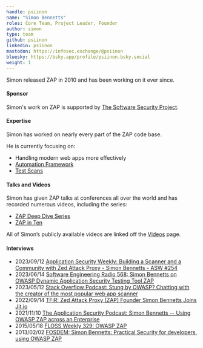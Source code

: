 ```yaml
---
handle: psiinon
name: "Simon Bennetts"
roles: Core Team, Project Leader, Founder
author: simon
type: team
github: psiinon
linkedin: psiinon
mastodon: https://infosec.exchange/@psiinon
bluesky: https://bsky.app/profile/psiinon.bsky.social
weight: 1
---
```

Simon released ZAP in 2010 and has been working on it ever since.

#### Sponsor

Simon's work on ZAP is supported by [The Software Security Project](https://softwaresecurityproject.org/).

#### Expertise

Simon has worked on nearly every part of the ZAP code base.

He is currently focusing on:

* Handling modern web apps more effectively
* [Automation Framework](/docs/automate/automation-framework/)
* [Test Scans](/docs/scans/)

#### Talks and Videos

Simon has given ZAP talks at conferences all over the world and has recorded numerous videos, including the series:

* [ZAP Deep Dive Series](/zap-deep-dive/)
* [ZAP in Ten](/zap-in-ten/)

All of Simon’s publicly available videos are linked off the [Videos](/videos/) page.

#### Interviews

* 2023/09/12 [Application Security Weekly: Building a Scanner and a Community with Zed Attack Proxy - Simon Bennetts - ASW #254](https://www.youtube.com/watch?v=alIBoz7AooI)
* 2023/06/14 [Software Engineering Radio 568: Simon Bennetts on OWASP Dynamic Application Security Testing Tool ZAP](https://www.se-radio.net/2023/06/se-radio-568-simon-bennetts-on-owasp-dynamic-application-security-testing-tool-zap/)
* 2023/05/12 [Stack Overflow Podcast: Stung by OWASP? Chatting with the creator of the most popular web app scanner](https://stackoverflow.blog/2023/05/12/stung-by-owasp-chatting-with-the-creator-of-the-most-popular-web-app-scanner-ep-570/)
* 2022/09/14 [TFiR: Zed Attack Proxy (ZAP) Founder Simon Bennetts Joins Jit.io](https://www.tfir.io/zed-attack-proxy-zap-founder-simon-bennetts-joins-jit-io/)
* 2021/11/10 [The Application Security Podcast: Simon Bennetts -- Using OWASP ZAP across an Enterprise](https://www.youtube.com/watch?v=mCMlLog5Rbs)
* 2015/05/18 [FLOSS Weekly 329: OWASP ZAP](https://twit.tv/shows/floss-weekly/episodes/329)
* 2013/02/02 [FOSDEM: Simon Bennetts: Practical Security for developers, using OWASP ZAP](https://archive.fosdem.org/2013/interviews/2013-simon-bennetts/)

